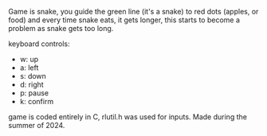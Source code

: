 Game is snake, you guide the green line (it's a snake) to red dots (apples, or food) and every time snake eats, it gets longer, this starts to become a problem as snake gets too long.

keyboard controls:
* w: up
* a: left
* s: down
* d: right
* p: pause
* k: confirm

game is coded entirely in C, rlutil.h was used for inputs.
Made during the summer of 2024.
